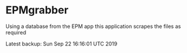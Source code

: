 # EPMgrabber
Using a database from the EPM app this application scrapes the files as required


Latest backup: Sun Sep 22 16:16:01 UTC 2019
